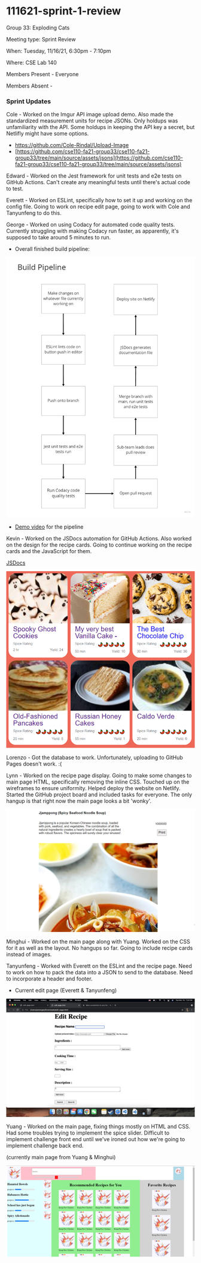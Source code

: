 # 111621-sprint-1-review

Group 33: Exploding Cats

Meeting type: Sprint Review

When: Tuesday, 11/16/21, 6:30pm - 7:10pm

Where: CSE Lab 140

Members Present - Everyone

Members Absent -

### Sprint Updates

Cole - Worked on the Imgur API image upload demo. Also made the standardized measurement units for recipe JSONs. Only holdups was unfamiliarity with the API. Some holdups in keeping the API key a secret, but Netlifly might have some options.

- https://github.com/Cole-Rindal/Upload-Image
- [https://github.com/cse110-fa21-group33/cse110-fa21-group33/tree/main/source/assets/jsons](https://github.com/cse110-fa21-group33/cse110-fa21-group33/tree/main/source/assets/jsons)

Edward - Worked on the Jest framework for unit tests and e2e tests on GitHub Actions. Can't create any meaningful tests until there's actual code to test. 

Everett - Worked on ESLint, specifically how to set it up and working on the config file. Going to work on recipe edit page, going to work with Cole and Tanyunfeng to do this. 

George - Worked on using Codacy for automated code quality tests. Currently struggling with making Codacy run faster, as apparently, it's supposed to take around 5 minutes to run. 

- Overall finished build pipeline:

![pipeline](media/sprint-1/111621-1.png)

- [Demo video](https://github.com/cse110-fa21-group33/cse110-fa21-group33/blob/main/admin/cipipeline/phase1.mov) for the pipeline

Kevin - Worked on the JSDocs automation for GitHub Actions. Also worked on the design for the recipe cards. Going to continue working on the recipe cards and the JavaScript for them. 

[JSDocs](https://cse110-fa21-group33.github.io/cse110-fa21-group33/)

![recipe-card](media/sprint-1/111621-2.png)

Lorenzo - Got the database to work. Unfortunately, uploading to GitHub Pages doesn't work. :( 

Lynn - Worked on the recipe page display. Going to make some changes to main page HTML, specifically removing the inline CSS. Touched up on the wireframes to ensure uniformity. Helped deploy the website on Netlify. Started the GitHub project board and included tasks for everyone. The only hangup is that right now the main page looks a bit 'wonky'. 

![recipe-display](media/sprint-1/111621-3.png)

Minghui - Worked on the main page along with Yuang. Worked on the CSS for it as well as the layout. No hangups so far. Going to include recipe cards instead of images. 

Tanyunfeng - Worked with Everett on the ESLint and the recipe page. Need to work on how to pack the data into a JSON to send to the database. Need to incorporate a header and footer. 

- Current edit page (Everett & Tanyunfeng)

![recipe-edit](media/sprint-1/111621-4.png)

Yuang - Worked on the main page, fixing things mostly on HTML and CSS. Had some troubles trying to implement the spice slider. Difficult to implement challenge front end until we've ironed out how we're going to implement challenge back end. 

(currently main page from Yuang & Minghui)

![Main Page](./media/111621-sprint-1-review4.png)